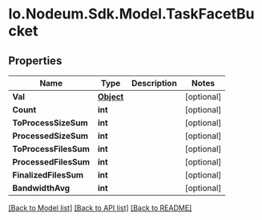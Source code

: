 # Io.Nodeum.Sdk.Model.TaskFacetBucket
## Properties

Name | Type | Description | Notes
------------ | ------------- | ------------- | -------------
**Val** | [**Object**](.md) |  | [optional] 
**Count** | **int** |  | [optional] 
**ToProcessSizeSum** | **int** |  | [optional] 
**ProcessedSizeSum** | **int** |  | [optional] 
**ToProcessFilesSum** | **int** |  | [optional] 
**ProcessedFilesSum** | **int** |  | [optional] 
**FinalizedFilesSum** | **int** |  | [optional] 
**BandwidthAvg** | **int** |  | [optional] 

[[Back to Model list]](../README.md#documentation-for-models) [[Back to API list]](../README.md#documentation-for-api-endpoints) [[Back to README]](../README.md)

